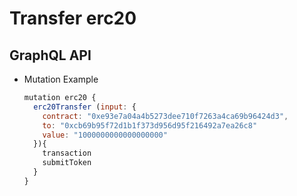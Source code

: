 
# Transfer erc20

## GraphQL API

- Mutation Example
  ```javascript
  mutation erc20 {
    erc20Transfer (input: {
      contract: "0xe93e7a04a4b5273dee710f7263a4ca69b96424d3",
      to: "0xcb69b95f72d1b1f373d956d95f216492a7ea26c8"
      value: "1000000000000000000"
    }){
      transaction
      submitToken
    }
  }
  ```
